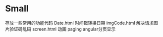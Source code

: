 # Small
存放一些常用的功能代码
Date.html   时间戳转换日期
imgCode.html  解决请求图片验证码乱码
screen.html   动画
paging   angular分页显示

